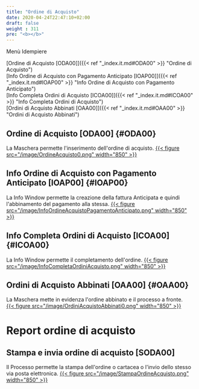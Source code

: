 ```yaml
---
title: "Ordine di Acquisto"
date: 2020-04-24T22:47:10+02:00
draft: false
weight : 311
pre: "<b></b>"
---
```


Menù Idempiere

[Ordine di Acquisto [ODA00]]({{< ref "_index.it.md#ODA00" >}} "Ordine di Acquisto") <br>
[Info Ordine di Acquisto con Pagamento Anticipato [IOAP00]]({{< ref "_index.it.md#IOAP00" >}} "Info Ordine di Acquisto con Pagamento Anticipato") <br>
[Info Completa Ordini di Acquisto [ICOA00]]({{< ref "_index.it.md#ICOA00" >}} "Info Completa Ordini di Acquisto") <br>
[Ordini di Acquisto Abbinati [OAA00]]({{< ref "_index.it.md#OAA00" >}} "Ordini di Acquisto Abbinati") <br>


## Ordine di Acquisto [ODA00] {#ODA00}
La Maschera permette l'inserimento dell'ordine di acquisto.
[{{< figure src="/image/OrdineAcquisto0.png"  width="850"  >}}](/image/OrdineAcquisto0.png)
## Info Ordine di Acquisto con Pagamento Anticipato [IOAP00] {#IOAP00}
La Info Window permette la creazione della fattura Anticipata e quindi l'abbinamento del pagamento alla stessa.
[{{< figure src="/image/InfoOrdineAcquistoPagamentoAnticipato.png"  width="850"  >}}](/image/InfoOrdineAcquistoPagamentoAnticipato.png)
## Info Completa Ordini di Acquisto [ICOA00] {#ICOA00}
La Info Window permette il completamento dell'ordine.
[{{< figure src="/image/InfoCompletaOrdiniAcquisto.png"  width="850"  >}}](/image/InfoCompletaOrdiniAcquisto.png)
## Ordini di Acquisto Abbinati [OAA00] {#OAA00}
La Maschera mette in evidenza l'ordine abbinato e il processo a fronte.  
[{{< figure src="/image/OrdiniAcquistoAbbinati0.png"  width="850"  >}}](/image/OrdineAcquistoAbbinati0.png)

# Report ordine di acquisto
## Stampa e invia ordine di acquisto [SODA00]
Il Processo permette la stampa dell'ordine o cartacea o l'invio dello stesso via posta elettronica.
[{{< figure src="/image/StampaOrdineAcquisto.png"  width="850"  >}}](/image/StampaOrdineAcquisto.png)





